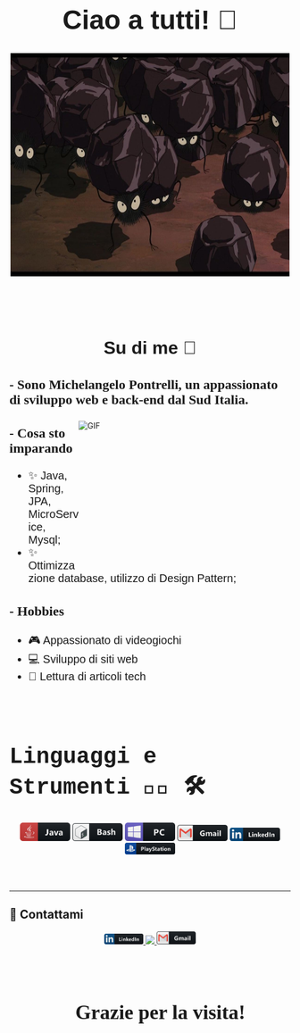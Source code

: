 <div align="center">
  <h1 style="font-size: 48px; font-weight: bold; font-family: 'Arial', sans-serif;">Ciao a tutti! 👋</h1>
</div>

<div align="center">
  <img height="400" width="500" align="center" src="assets/daidai.jpeg">
</div>

<br><br><br>

<div align="center">
  <h2 style="font-size: 32px; font-family: 'Verdana', sans-serif;">Su di me 💬</h2>
</div>

<h3 style="font-size: 24px; font-family: 'Georgia', serif;">
  - Sono Michelangelo Pontrelli, un appassionato di sviluppo web e back-end dal Sud Italia.
</h3>

<img height="270" width="380" alt="GIF" align="right" src="assets/1936.gif">

<h3 style="font-size: 24px; font-family: 'Georgia', serif;">- Cosa sto imparando</h3>
<ul style="font-size: 20px; font-family: 'Tahoma', sans-serif;">
  <li>✨ Java, Spring, JPA, MicroService, Mysql;</li>
  <li>✨ Ottimizzazione database, utilizzo di Design Pattern;</li>
</ul>

<h3 style="font-size: 24px; font-family: 'Georgia', serif;">- Hobbies</h3>
<ul style="font-size: 20px; font-family: 'Tahoma', sans-serif;">
  <li>🎮 Appassionato di videogiochi</li>
  <li>💻 Sviluppo di siti web</li>
  <li>📖 Lettura di articoli tech</li>
</ul>

<br><br>
<h1 style="font-size: 40px; font-weight: bold; font-family: 'Courier New', monospace;">Linguaggi e Strumenti 👨‍💻 🛠</h1>

<div align="center">
  <img src="assets/java.png" width="90">
  <img src="assets/bash.png" width="90">
  <img src="assets/pc.png" width="90">
  <img src="assets/gmail.png" width="90">
  <img src="assets/linkedin.png" width="90">
  <img src="assets/playstation@3x.png" width="90">
</div>

<br><br>

---

## 🔗 **Contattami**
<div align="center">
  <a href="[https://linkedin.com/in/tuo-profilo](https://www.linkedin.com/in/michelangelo-pontrelli-369415276/)" target="_blank">
    <img src="assets/linkedin.png" width="70">
  </a>
  <a href="https://github.com/Michelangelo-Pontrelli" target="_blank">
    <img src="assets/github.png" width="70">
  </a>
  <a href="mailto:pontrellim99@gmail.com">
    <img src="assets/gmail.png" width="70">
  </a>
</div>

<br><br>

<div align="center">
  <h2 style="font-size: 36px; font-family: 'Comic Sans MS', cursive;">👋 Grazie per la visita!</h2>
</div>
